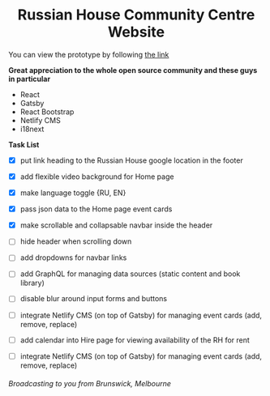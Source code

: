 <h1 align="center">
  Russian House Community Centre Website 
</h1>

You can view the prototype by following [the link](https://master.d3ua6t259ptf73.amplifyapp.com)

**Great appreciation to the whole open source community and these guys in particular**
- React 
- Gatsby
- React Bootstrap
- Netlify CMS
- i18next 


**Task List**
- [x] put link heading to the Russian House google location in the footer
- [x] add flexible video background for Home page   
- [x] make language toggle {RU, EN}
- [x] pass json data to the Home page event cards
- [x] make scrollable and collapsable navbar inside the header
- [ ] hide header when scrolling down
- [ ] add dropdowns for navbar links
- [ ] add GraphQL for managing data sources (static content and book library)
- [ ] disable blur around input forms and buttons
- [ ] integrate Netlify CMS (on top of Gatsby) for managing event cards (add, remove, replace)
- [ ] add calendar into Hire page for viewing availability of the RH for rent 
- [ ] integrate Netlify CMS (on top of Gatsby) for managing event cards (add, remove, replace)





###### Broadcasting to you from Brunswick, Melbourne
